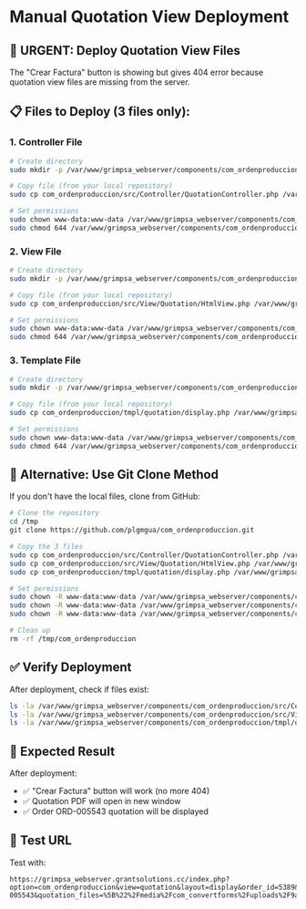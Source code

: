 # Manual Quotation View Deployment

## 🚨 **URGENT: Deploy Quotation View Files**

The "Crear Factura" button is showing but gives 404 error because quotation view files are missing from the server.

## 📋 **Files to Deploy (3 files only):**

### **1. Controller File**
```bash
# Create directory
sudo mkdir -p /var/www/grimpsa_webserver/components/com_ordenproduccion/src/Controller

# Copy file (from your local repository)
sudo cp com_ordenproduccion/src/Controller/QuotationController.php /var/www/grimpsa_webserver/components/com_ordenproduccion/src/Controller/

# Set permissions
sudo chown www-data:www-data /var/www/grimpsa_webserver/components/com_ordenproduccion/src/Controller/QuotationController.php
sudo chmod 644 /var/www/grimpsa_webserver/components/com_ordenproduccion/src/Controller/QuotationController.php
```

### **2. View File**
```bash
# Create directory
sudo mkdir -p /var/www/grimpsa_webserver/components/com_ordenproduccion/src/View/Quotation

# Copy file (from your local repository)
sudo cp com_ordenproduccion/src/View/Quotation/HtmlView.php /var/www/grimpsa_webserver/components/com_ordenproduccion/src/View/Quotation/

# Set permissions
sudo chown www-data:www-data /var/www/grimpsa_webserver/components/com_ordenproduccion/src/View/Quotation/HtmlView.php
sudo chmod 644 /var/www/grimpsa_webserver/components/com_ordenproduccion/src/View/Quotation/HtmlView.php
```

### **3. Template File**
```bash
# Create directory
sudo mkdir -p /var/www/grimpsa_webserver/components/com_ordenproduccion/tmpl/quotation

# Copy file (from your local repository)
sudo cp com_ordenproduccion/tmpl/quotation/display.php /var/www/grimpsa_webserver/components/com_ordenproduccion/tmpl/quotation/

# Set permissions
sudo chown www-data:www-data /var/www/grimpsa_webserver/components/com_ordenproduccion/tmpl/quotation/display.php
sudo chmod 644 /var/www/grimpsa_webserver/components/com_ordenproduccion/tmpl/quotation/display.php
```

## 🔧 **Alternative: Use Git Clone Method**

If you don't have the local files, clone from GitHub:

```bash
# Clone the repository
cd /tmp
git clone https://github.com/plgmgua/com_ordenproduccion.git

# Copy the 3 files
sudo cp com_ordenproduccion/src/Controller/QuotationController.php /var/www/grimpsa_webserver/components/com_ordenproduccion/src/Controller/
sudo cp com_ordenproduccion/src/View/Quotation/HtmlView.php /var/www/grimpsa_webserver/components/com_ordenproduccion/src/View/Quotation/
sudo cp com_ordenproduccion/tmpl/quotation/display.php /var/www/grimpsa_webserver/components/com_ordenproduccion/tmpl/quotation/

# Set permissions
sudo chown -R www-data:www-data /var/www/grimpsa_webserver/components/com_ordenproduccion/src/Controller/QuotationController.php
sudo chown -R www-data:www-data /var/www/grimpsa_webserver/components/com_ordenproduccion/src/View/Quotation/
sudo chown -R www-data:www-data /var/www/grimpsa_webserver/components/com_ordenproduccion/tmpl/quotation/

# Clean up
rm -rf /tmp/com_ordenproduccion
```

## ✅ **Verify Deployment**

After deployment, check if files exist:
```bash
ls -la /var/www/grimpsa_webserver/components/com_ordenproduccion/src/Controller/QuotationController.php
ls -la /var/www/grimpsa_webserver/components/com_ordenproduccion/src/View/Quotation/HtmlView.php
ls -la /var/www/grimpsa_webserver/components/com_ordenproduccion/tmpl/quotation/display.php
```

## 🎯 **Expected Result**

After deployment:
- ✅ "Crear Factura" button will work (no more 404)
- ✅ Quotation PDF will open in new window
- ✅ Order ORD-005543 quotation will be displayed

## 🚀 **Test URL**

Test with:
```
https://grimpsa_webserver.grantsolutions.cc/index.php?option=com_ordenproduccion&view=quotation&layout=display&order_id=5389&order_number=ORD-005543&quotation_files=%5B%22%2Fmedia%2Fcom_convertforms%2Fuploads%2F9a9945bed17c3630_5336.pdf%22%5D
```
